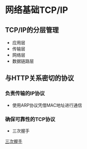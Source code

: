 # 网络基础TCP/IP
## TCP/IP的分层管理
- 应用层
- 传输层
- 网络层
- 数据链路层
## 与HTTP关系密切的协议
### 负责传输的IP协议
- 使用ARP协议凭借MAC地址进行通信
### 确保可靠性的TCP协议
- 三次握手

[三次握手](images/threeway.png)
